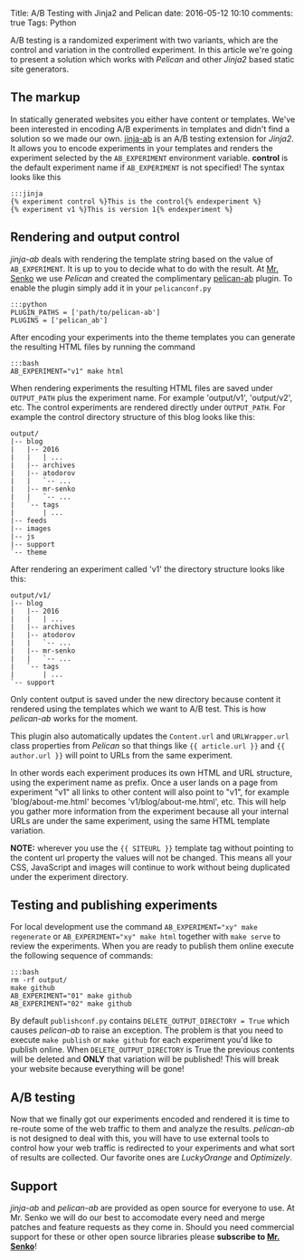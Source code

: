 Title: A/B Testing with Jinja2 and Pelican
date: 2016-05-12 10:10
comments: true
Tags: Python

A/B testing is a randomized experiment with two variants,
which are the control and variation in the controlled experiment.
In this article we're going to present a solution which works with
*Pelican* and other *Jinja2* based static site generators.

The markup
----------

In statically generated websites you either have content or templates.
We've been interested in encoding A/B experiments in templates and didn't
find a solution so we made our own.
[jinja-ab](https://github.com/MrSenko/jinja-ab) is an A/B testing extension
for *Jinja2*. It allows you to encode experiments in your templates and renders
the experiment selected by the `AB_EXPERIMENT` environment variable. **control**
is the default experiment name if `AB_EXPERIMENT` is not specified!
The syntax looks like this

    :::jinja
    {% experiment control %}This is the control{% endexperiment %}
    {% experiment v1 %}This is version 1{% endexperiment %}


Rendering and output control
----------------------------

*jinja-ab* deals with rendering the template string based on the value of
`AB_EXPERIMENT`. It is up to you to decide what to do with the result.
At [Mr. Senko](http://MrSenko.com) we use *Pelican* and created the complimentary
[pelican-ab](https://github.com/MrSenko/pelican-ab) plugin. To enable the plugin
simply add it in your `pelicanconf.py`

    :::python
    PLUGIN_PATHS = ['path/to/pelican-ab']
    PLUGINS = ['pelican_ab']

After encoding your experiments into the theme templates you can generate the
resulting HTML files by running the command

    :::bash
    AB_EXPERIMENT="v1" make html


When rendering experiments the resulting HTML files are saved under
`OUTPUT_PATH` plus the experiment name. For example 'output/v1', 'output/v2',
etc. The control experiments are rendered directly under `OUTPUT_PATH`.
For example the control directory structure of this blog looks like this:

    output/
    |-- blog
    |   |-- 2016
    |   |   | ...
    |   |-- archives
    |   |-- atodorov
    |   |   `-- ...
    |   |-- mr-senko
    |   |   `-- ...
    |   `-- tags
    |       | ...
    |-- feeds
    |-- images
    |-- js
    |-- support
    `-- theme

After rendering an experiment called 'v1' the directory structure looks like
this:

    output/v1/
    |-- blog
    |   |-- 2016
    |   |   | ...
    |   |-- archives
    |   |-- atodorov
    |   |   `-- ...
    |   |-- mr-senko
    |   |   `-- ...
    |   `-- tags
    |       | ...
    `-- support

Only content output is saved under the new directory because content it
rendered using the templates which we want to A/B test. This is how *pelican-ab*
works for the moment.

This plugin also automatically updates the `Content.url` and `URLWrapper.url`
class properties from *Pelican* so that things like `{{ article.url }}`
and `{{ author.url }}` will point to URLs from the same experiment.

In other words each experiment
produces its own HTML and URL structure, using the experiment name as
prefix. Once a user lands on
a page from experiment "v1" all links to other content will also point to
"v1", for example 'blog/about-me.html' becomes 'v1/blog/about-me.html', etc.
This will help you gather more information from the experiment because
all your internal URLs are under the same experiment,
using the same HTML template variation.

**NOTE:** wherever you use the `{{ SITEURL }}` template tag without pointing
to the content url property the values will not be changed. This means
all your CSS, JavaScript and images will continue to work without being
duplicated under the experiment directory.


Testing and publishing experiments
----------------------------------

For local development use the command `AB_EXPERIMENT="xy" make regenerate`
or `AB_EXPERIMENT="xy" make html` together with `make serve` to review the
experiments. When you are ready to publish them online execute the following
sequence of commands:

    :::bash
    rm -rf output/
    make github
    AB_EXPERIMENT="01" make github
    AB_EXPERIMENT="02" make github


By default `publishconf.py` contains `DELETE_OUTPUT_DIRECTORY = True`
which causes *pelican-ab* to raise an exception. The problem is that you need
to execute `make publish` or `make github` for each experiment you'd like to
publish online. When `DELETE_OUTPUT_DIRECTORY` is True the previous contents
will be deleted and **ONLY** that variation will be published!
This will break your website because everything will be gone!


A/B testing
-----------

Now that we finally got our experiments encoded and rendered it is time to
re-route some of the web traffic to them and analyze the results. *pelican-ab*
is not designed to deal with this, you will have to use external tools to
control how your web traffic is redirected to your experiments and what sort
of results are collected. Our favorite ones are *LuckyOrange* and *Optimizely*.


Support
-------

*jinja-ab* and *pelican-ab* are provided as open source for everyone to use.
At Mr. Senko we will do our best to accomodate every need and merge patches
and feature requests as they come in.
Should you need commercial support for these or other open source libraries
please **subscribe to [Mr. Senko]({filename}pages/subscribe.html)**!
